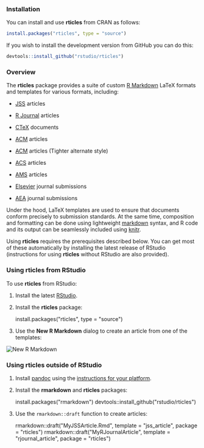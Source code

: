 
### Installation

You can install and use **rticles** from CRAN as follows:

```r
install.packages("rticles", type = "source")
```

If you wish to install the development version from GitHub you can do this:

```r
devtools::install_github("rstudio/rticles")
```


### Overview

The **rticles** package provides a suite of custom [R Markdown](http://rmarkdown.rstudio.com) LaTeX formats and templates for various formats, including:

- [JSS](http://www.jstatsoft.org/) articles

- [R Journal](http://journal.r-project.org/) articles

- [CTeX](http://ctex.org) documents

- [ACM](http://www.acm.org/) articles

- [ACM](http://www.acm.org/) articles (Tighter alternate style)

- [ACS](http://pubs.acs.org/) articles

- [AMS](https://www.ametsoc.org/) articles

- [Elsevier](https://www.elsevier.com) journal submissions

- [AEA](https://www.aeaweb.org/journals/policies/templates) journal submissions

Under the hood, LaTeX templates are used to ensure that documents conform precisely to submission standards. At the same time, composition and formatting can be done using lightweight [markdown](http://rmarkdown.rstudio.com/authoring_basics.html) syntax, and R code and its output can be seamlessly included using [knitr](http://yihui.name/knitr/).

Using **rticles** requires the prerequisites described below. You can get most of these automatically by installing the latest release of RStudio (instructions for using **rticles** without RStudio are also provided).

### Using rticles from RStudio

To use **rticles** from RStudio:

1) Install the latest [RStudio](http://www.rstudio.com/products/rstudio/download/).

2) Install the **rticles** package:

    install.packages("rticles", type = "source")

3) Use the **New R Markdown** dialog to create an article from one of the templates:

 ![New R Markdown](http://rmarkdown.rstudio.com/images/new_r_markdown.png)


### Using rticles outside of RStudio

1) Install [pandoc](http://johnmacfarlane.net/pandoc/) using the [instructions for your platform](https://github.com/rstudio/rmarkdown/blob/master/PANDOC.md).

2) Install the **rmarkdown** and **rticles** packages:


    install.packages("rmarkdown")
    devtools::install_github("rstudio/rticles")


3) Use the `rmarkdown::draft` function to create articles:


    rmarkdown::draft("MyJSSArticle.Rmd", template = "jss_article", package = "rticles")
    rmarkdown::draft("MyRJournalArticle", template = "rjournal_article", package = "rticles")


